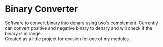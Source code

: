 # Binary Converter
Software to convert binary into denary using two's complement. Currently can convert positive and negative binary to denary and will check if the binary is in range. <br />
Created as a little project for revision for one of my modules.
